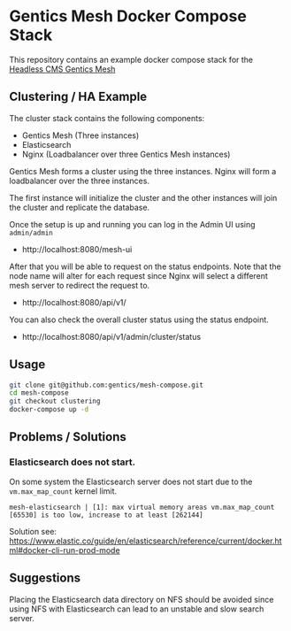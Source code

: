 # Gentics Mesh Docker Compose Stack 

This repository contains an example docker compose stack for the [Headless CMS Gentics Mesh](https://getmesh.io)

## Clustering / HA Example

The cluster stack contains the following components:

* Gentics Mesh (Three instances)
* Elasticsearch
* Nginx (Loadbalancer over three Gentics Mesh instances)

Gentics Mesh forms a cluster using the three instances. Nginx will form a loadbalancer over the three instances.

The first instance will initialize the cluster and the other instances will join the cluster and replicate the database.

Once the setup is up and running you can log in the Admin UI using `admin/admin`
* http://localhost:8080/mesh-ui

After that you will be able to request on the status endpoints. Note that the node name will alter for each request since Nginx will select a different mesh server to redirect the request to.

* http://localhost:8080/api/v1/

You can also check the overall cluster status using the status endpoint.
* http://localhost:8080/api/v1/admin/cluster/status

## Usage

```bash
git clone git@github.com:gentics/mesh-compose.git
cd mesh-compose
git checkout clustering
docker-compose up -d
```

## Problems / Solutions

### Elasticsearch does not start.

On some system the Elasticsearch server does not start due to the `vm.max_map_count` kernel limit.

```
mesh-elasticsearch | [1]: max virtual memory areas vm.max_map_count [65530] is too low, increase to at least [262144]
```

Solution see: https://www.elastic.co/guide/en/elasticsearch/reference/current/docker.html#docker-cli-run-prod-mode

## Suggestions

Placing the Elasticsearch data directory on NFS should be avoided since using NFS with Elasticsearch can lead to an unstable and slow search server.



